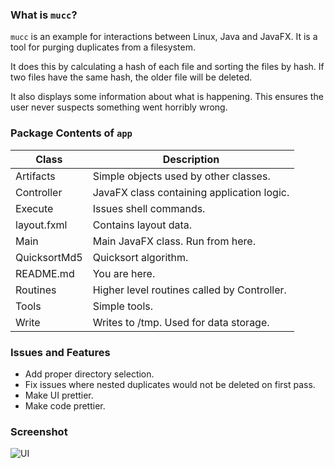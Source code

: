 ### What is `mucc`?
`mucc` is an example for interactions between Linux, Java and JavaFX.
It is a tool for purging duplicates from
a filesystem.

It does this by calculating a hash of each file
and sorting the files by hash.
If two files have the same hash, the older file will be deleted.

It also displays some information about what is happening. 
This ensures the user never suspects something went horribly wrong.


### Package Contents of `app` 

| Class         | Description |
|---------------|-------------|
| Artifacts     | Simple objects used by other classes.|
| Controller    | JavaFX class containing application logic. |
| Execute       | Issues shell commands.|
| layout.fxml   | Contains layout data.|
| Main          | Main JavaFX class. Run from here.|
| QuicksortMd5  | Quicksort algorithm.|
| README.md     | You are here.|
| Routines      | Higher level routines called by Controller.|
| Tools         | Simple tools.|
| Write         | Writes to /tmp. Used for data storage.|


### Issues and Features
- Add proper directory selection.
- Fix issues where nested duplicates would not be deleted on first pass.
- Make UI prettier.
- Make code prettier.


### Screenshot

![UI](screen.png)